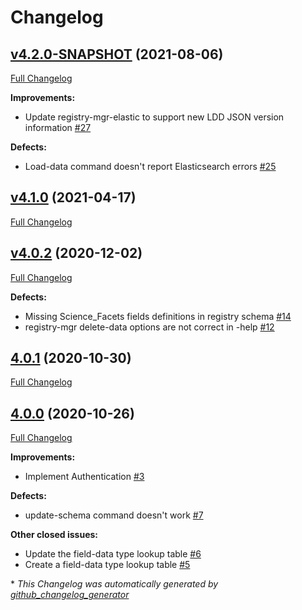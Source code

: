 # Changelog

## [v4.2.0-SNAPSHOT](https://github.com/NASA-PDS/pds-registry-mgr-elastic/tree/v4.2.0-SNAPSHOT) (2021-08-06)

[Full Changelog](https://github.com/NASA-PDS/pds-registry-mgr-elastic/compare/v4.1.0...v4.2.0-SNAPSHOT)

**Improvements:**

- Update registry-mgr-elastic to support new LDD JSON version information [\#27](https://github.com/NASA-PDS/pds-registry-mgr-elastic/issues/27)

**Defects:**

- Load-data command doesn't report Elasticsearch errors [\#25](https://github.com/NASA-PDS/pds-registry-mgr-elastic/issues/25)

## [v4.1.0](https://github.com/NASA-PDS/pds-registry-mgr-elastic/tree/v4.1.0) (2021-04-17)

[Full Changelog](https://github.com/NASA-PDS/pds-registry-mgr-elastic/compare/v4.0.2...v4.1.0)

## [v4.0.2](https://github.com/NASA-PDS/pds-registry-mgr-elastic/tree/v4.0.2) (2020-12-02)

[Full Changelog](https://github.com/NASA-PDS/pds-registry-mgr-elastic/compare/4.0.1...v4.0.2)

**Defects:**

- Missing Science\_Facets fields definitions in registry schema [\#14](https://github.com/NASA-PDS/pds-registry-mgr-elastic/issues/14)
- registry-mgr  delete-data options are not correct in -help [\#12](https://github.com/NASA-PDS/pds-registry-mgr-elastic/issues/12)

## [4.0.1](https://github.com/NASA-PDS/pds-registry-mgr-elastic/tree/4.0.1) (2020-10-30)

[Full Changelog](https://github.com/NASA-PDS/pds-registry-mgr-elastic/compare/4.0.0...4.0.1)

## [4.0.0](https://github.com/NASA-PDS/pds-registry-mgr-elastic/tree/4.0.0) (2020-10-26)

[Full Changelog](https://github.com/NASA-PDS/pds-registry-mgr-elastic/compare/7fd5a2640c71921f086fa467648c78d108c4bb24...4.0.0)

**Improvements:**

- Implement Authentication [\#3](https://github.com/NASA-PDS/pds-registry-mgr-elastic/issues/3)

**Defects:**

- update-schema command doesn't work [\#7](https://github.com/NASA-PDS/pds-registry-mgr-elastic/issues/7)

**Other closed issues:**

- Update the field-data type lookup table [\#6](https://github.com/NASA-PDS/pds-registry-mgr-elastic/issues/6)
- Create a field-data type lookup table [\#5](https://github.com/NASA-PDS/pds-registry-mgr-elastic/issues/5)



\* *This Changelog was automatically generated by [github_changelog_generator](https://github.com/github-changelog-generator/github-changelog-generator)*
